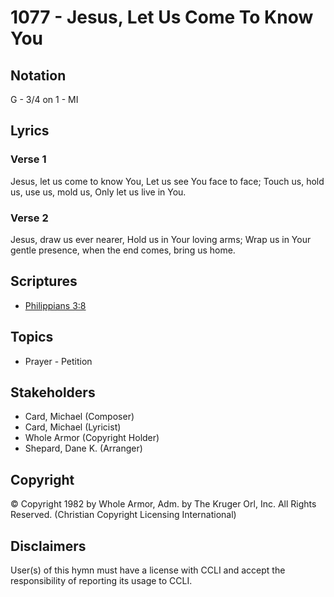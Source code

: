 # 1077 - Jesus, Let Us Come To Know You

## Notation

G - 3/4 on 1 - MI

## Lyrics

### Verse 1

Jesus, let us come to know You, Let us see You face to face; Touch us, hold us, use us, mold us, Only let us live in You.

### Verse 2

Jesus, draw us ever nearer, Hold us in Your loving arms; Wrap us in Your gentle presence, when the end comes, bring us home.


## Scriptures

- [Philippians 3:8](https://www.biblegateway.com/passage/?search=Philippians%203%3A8)

## Topics

- Prayer - Petition

## Stakeholders

- Card, Michael (Composer)
- Card, Michael (Lyricist)
- Whole Armor (Copyright Holder)
- Shepard, Dane K. (Arranger)

## Copyright

© Copyright 1982 by Whole Armor, Adm. by The Kruger Orl, Inc. All Rights Reserved.
(Christian Copyright Licensing International)

## Disclaimers

User(s) of this hymn must have a license with CCLI and accept the responsibility of reporting its usage to CCLI.

